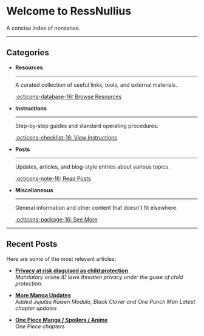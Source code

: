 # Welcome to RessNullius

A concise index of nonsense.

---

## Categories

<div class="grid cards" markdown>

-   __Resources__

    ---

    A curated collection of useful links, tools, and external materials.

    [:octicons-database-16: Browse Resources](resources/useful-links.md)

-   __Instructions__

    ---

    Step-by-step guides and standard operating procedures.

    [:octicons-checklist-16: View Instructions](instructions/index.md)

-   __Posts__

    ---

    Updates, articles, and blog-style entries about various topics.

    [:octicons-note-16: Read Posts](posts/index.md)

-   __Miscellaneous__

    ---

    General information and other content that doesn't fit elsewhere.

    [:octicons-package-16: See More](misc/index.md)

</div>

---

## Recent Posts

Here are some of the most relevant articles:

-   [**Privacy at risk disguised as child protection**](docs\posts\2025\20250917-protect-privacy.md)
    <br>
    *Mandatory online ID laws threaten privacy under the guise of child protection.*
-   [**More Manga Updates**](misc/#index.md)
    <br>
    *Added Jujutsu Kaisen Modulo, Black Clover and One Punch Man Latest chapter updates*

-   [**One Piece Manga / Spoilers / Anime**](misc/one-piece.md)
    <br>
    *One Piece chapters*
